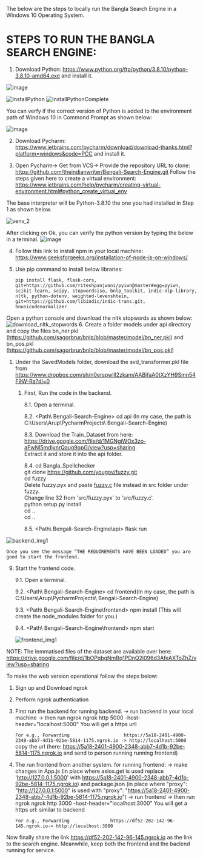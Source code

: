 The below are the steps to locally run the Bangla Search Engine in a Windows 10 Operating System.

# STEPS TO RUN THE BANGLA SEARCH ENGINE:

1. Download Python: https://www.python.org/ftp/python/3.8.10/python-3.8.10-amd64.exe and install it. 

![image](https://user-images.githubusercontent.com/37553488/152561667-caf16b00-4248-4c7e-9ac4-1b88212a3324.png)

![InstallPython](https://user-images.githubusercontent.com/37553488/152011384-3bfae798-dc57-423a-a9df-bc6b4dbb5318.PNG)
![InstallPythonComplete](https://user-images.githubusercontent.com/37553488/152011486-9c69de6a-8178-459f-9f30-97610c71797a.PNG)

You can verfy if the correct version of Python is added to the environment path of Windows 10 in Commond Prompt as shown below:

![image](https://user-images.githubusercontent.com/37553488/152561899-a81caa52-67b2-466d-91b9-00dfb0dad5aa.png)

2. Download Pycharm: https://www.jetbrains.com/pycharm/download/download-thanks.html?platform=windows&code=PCC and install it.

3. Open Pycharm-> Get from VCS-> Provide the repository URL to clone: https://github.com/theindianwriter/Bengali-Search-Engine.git
Follow the steps given here to create a virtual environment: https://www.jetbrains.com/help/pycharm/creating-virtual-environment.html#python_create_virtual_env

The base interpreter will be Python-3.8.10 the one you had installed in Step 1 as shown below.

![venv_2](https://user-images.githubusercontent.com/37553488/152014748-a92b295e-43bb-4c68-a405-a5555d537b86.PNG)

After clicking on Ok, you can verify the python version by typing the below in a terminal.
![image](https://user-images.githubusercontent.com/37553488/152015100-c965e109-8fde-4f21-bdc8-bd2e4ce28b62.png)

4. Follow this link to install npm in your local machine: https://www.geeksforgeeks.org/installation-of-node-js-on-windows/ 

5. Use pip command to install below libraries: 

      `pip install flask, flask-cors, git+https://github.com/riteshpanjwani/pyiwn@master#egg=pyiwn, scikit-learn, scipy, stopwordsiso, bnlp_toolkit, indic-nlp-library, nltk, python-dotenv, weighted-levenshtein, git+https://github.com/libindic/indic-trans.git, bnunicodenormalizer`


Open a python console and download the nltk stopwords as shown below:![download_nltk_stopwords](https://user-images.githubusercontent.com/37553488/152012048-b8f9c785-a725-4038-8244-f7ea2e342495.PNG)
6. Create a folder models under api directory and copy the files bn_ner.pkl (https://github.com/sagorbrur/bnlp/blob/master/model/bn_ner.pkl) and bn_pos.pkl (https://github.com/sagorbrur/bnlp/blob/master/model/bn_pos.pkl) 

   1. Under the SavedModels folder, download the svd_transformer.pkl file from https://www.dropbox.com/sh/n0erspwlll2zkam/AABifaA0tXzYH9Smn54F9W-Ra?dl=0 

      1. First, Run the code in the backend. 

          8.1. Open a terminal. 

          8.2. <Path\ Bengali-Search-Engine> cd api (In my case, the path is C:\Users\Arup\PycharmProjects\ Bengali-Search-Engine) 
    
          8.3. Download the Train_Dataset from here: https://drive.google.com/file/d/1MGNgiWOx3zo-aFwNI5mdjvnrQaug9opG/view?usp=sharing. <br/> Extract it and store it into the api folder.

          8.4. cd Bangla_Spellchecker <br/>
               git clone https://github.com/yougov/fuzzy.git <br/>
               cd fuzzy <br/>
               Delete fuzzy.pyx and paste [fuzzy.c](https://www.dropbox.com/s/smhiguzxcrk2fbb/fuzzy.c?dl=0) file instead in src folder under fuzzy. <br/>
               Change line 32 from 'src/fuzzy.pyx' to 'src/fuzzy.c'. <br/>
               python setup.py install <br/>
               cd .. <br/>
               cd .. <br/>
 
          8.5. <Path\ Bengali-Search-Engine\api> flask run 
    
![backend_img1](https://user-images.githubusercontent.com/37553488/150490101-8668c797-db98-4281-81c5-d5c57c5fcec4.png)

    Once you see the message “THE REQUIREMENTS HAVE BEEN LOADED” you are good to start the frontend. 

9. Start the frontend code. 

    9.1. Open a terminal. 

    9.2. <Path\ Bengali-Search-Engine> cd frontend(In my case, the path is C:\Users\Arup\PycharmProjects\ Bengali-Search-Engine) 

    9.3. <Path\ Bengali-Search-Engine\frontend> npm install (This will create the node_modules folder for you.) 

    9.4. <Path\ Bengali-Search-Engine\frontend> npm start 
    
    ![frontend_img1](https://user-images.githubusercontent.com/37553488/150490705-9226d5fd-3fe9-4ad2-a8d0-7a3bd0800928.png)

NOTE: The lemmatised files of the dataset are available over here: https://drive.google.com/file/d/1bOPqbgNmBq1PDnQ2i096d3AfeAXToZhZ/view?usp=sharing

To make the web version operational follow the steps below: 
1. Sign up  and Download ngrok 
2. Perform ngrok authentication
3. First run the backend
for running backend.
-> run backend in your local machine
-> then run ngrok
    ngrok http  5000 -host-header="localhost:5000"
    You will get a https url:

    ```For e.g., Forwarding                    https://5a18-2401-4900-2348-abb7-4d1b-92be-5814-1175.ngrok.io -> http://localhost:5000```
    copy the url (here: https://5a18-2401-4900-2348-abb7-4d1b-92be-5814-1175.ngrok.io and send to person running running frontend)

4. The run frontend from another system. 
for running frontend:
-> make changes in App.js (in place where  axios.get is used replace 'http://127.0.0.1:5000' with https://5a18-2401-4900-2348-abb7-4d1b-92be-5814-1175.ngrok.io) and package.json (in place where "proxy": "http://127.0.0.1:5000" is used with "proxy": "https://5a18-2401-4900-2348-abb7-4d1b-92be-5814-1175.ngrok.io")
-> run frontend
-> then run ngrok
    ngrok http  3000 -host-header="localhost:3000"
    You will get a https url: similar to backend 

    ```For e.g., Forwarding               https://df52-202-142-96-145.ngrok.io-> http://localhost:3000```

Now finally share the link https://df52-202-142-96-145.ngrok.io as the link to the search engine. Meanwhile, keep both the frontend and the baclend running for service.

 
